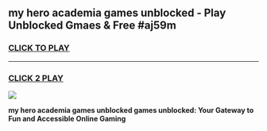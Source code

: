 
## my hero academia games unblocked - Play Unblocked Gmaes & Free #aj59m
<h3>
<a href="https://news.freeplayer.one?title=my_hero_academia_games_unblocked&ref=03M">CLICK TO PLAY</a></h3>
<hr>

<h3>
<a href="https://news.freeplayer.one?title=my_hero_academia_games_unblocked&ref=03M">CLICK 2 PLAY</a>
  
</h3>

<a href="https://news.freeplayer.one?title=my_hero_academia_games_unblocked&ref=03M"><img src="https://clearcache.store/games.png"></a>


**my hero academia games unblocked games unblocked: Your Gateway to Fun and Accessible Online Gaming**

